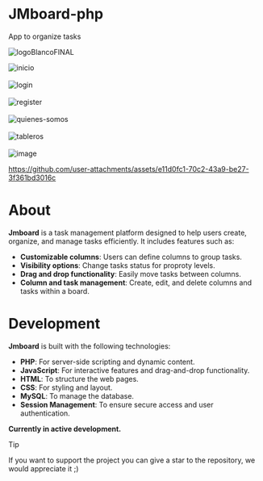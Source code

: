 # JMboard-php

App to organize tasks

![logoBlancoFINAL](https://github.com/user-attachments/assets/b7073ee0-54c9-44a3-bdb5-4a079825ce3a)

![inicio](https://github.com/user-attachments/assets/7ceb496c-6a09-4c44-99d6-246eab00ed1d)
<br>
<br>
![login](https://github.com/user-attachments/assets/93494222-2510-461b-8e59-9182205a18cb)
<br>
<br>
![register](https://github.com/user-attachments/assets/08096810-12ad-4cac-a8b0-3081ea3af812)
<br>
<br>
![quienes-somos](https://github.com/user-attachments/assets/daac8095-e33a-4e1f-8451-46c5d28bb4ad)
<br>
<br>
![tableros](https://github.com/user-attachments/assets/483f1e5a-ea1c-4b37-8a0e-0e103f08504d)
<br>
<br>
![image](https://github.com/user-attachments/assets/6a32ed30-11b5-45b5-a357-cbaf8ba008e0)








https://github.com/user-attachments/assets/e11d0fc1-70c2-43a9-be27-3f361bd3016c



# About

**Jmboard** is a task management platform designed to help users create, organize, and manage tasks efficiently. It includes features such as:

- **Customizable columns**: Users can define columns to group tasks.
- **Visibility options**: Change tasks status for proproty levels.
- **Drag and drop functionality**: Easily move tasks between columns.
- **Column and task management**: Create, edit, and delete columns and tasks within a board.

# Development

**Jmboard** is built with the following technologies:

- **PHP**: For server-side scripting and dynamic content.
- **JavaScript**: For interactive features and drag-and-drop functionality.
- **HTML**: To structure the web pages.
- **CSS**: For styling and layout.
- **MySQL**: To manage the database.
- **Session Management**: To ensure secure access and user authentication.


<strong> Currently in active development.</strong>

> [!TIP]  
> If you want to support the project you can give a star to the repository, we would appreciate it ;)


